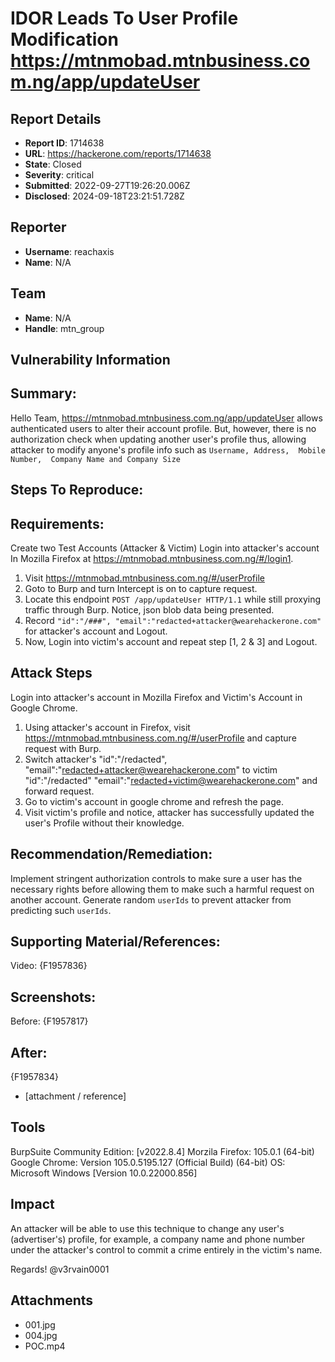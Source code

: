 # IDOR Leads To  User Profile Modification https://mtnmobad.mtnbusiness.com.ng/app/updateUser

## Report Details
- **Report ID**: 1714638
- **URL**: https://hackerone.com/reports/1714638
- **State**: Closed
- **Severity**: critical
- **Submitted**: 2022-09-27T19:26:20.006Z
- **Disclosed**: 2024-09-18T23:21:51.728Z

## Reporter
- **Username**: reachaxis
- **Name**: N/A

## Team
- **Name**: N/A
- **Handle**: mtn_group

## Vulnerability Information
## Summary:

Hello Team,
https://mtnmobad.mtnbusiness.com.ng/app/updateUser allows authenticated users to alter their account profile. But, however, there is no authorization check when updating another user's profile thus, allowing attacker to modify  anyone's profile info such as `Username, Address,  Mobile Number,  Company Name and Company Size`

## Steps To Reproduce:

## Requirements:
Create two Test Accounts (Attacker & Victim)
Login into attacker's account In Mozilla Firefox at https://mtnmobad.mtnbusiness.com.ng/#/login1.   

1. Visit https://mtnmobad.mtnbusiness.com.ng/#/userProfile 
2. Goto to Burp and turn Intercept is on to capture request.
3. Locate this endpoint `POST /app/updateUser HTTP/1.1` while still proxying traffic through Burp. Notice, json blob data being presented.
3. Record `"id":"/###", "email":"redacted+attacker@wearehackerone.com"` for attacker's account and Logout.
4. Now, Login into victim's account and repeat step [1, 2 & 3] and Logout.

## Attack Steps
Login into attacker's account in Mozilla Firefox and Victim's Account in Google Chrome.

1. Using attacker's account in Firefox, visit https://mtnmobad.mtnbusiness.com.ng/#/userProfile and capture request with Burp. 
2. Switch attacker's "id":"/redacted", "email":"redacted+attacker@wearehackerone.com" to victim "id":"/redacted" "email":"redacted+victim@wearehackerone.com" and forward request.
3. Go to victim's account in google chrome and refresh the page.
4. Visit victim's profile and notice, attacker has successfully updated the user's Profile without their knowledge.

## Recommendation/Remediation:
Implement stringent authorization controls to make sure a user has the necessary rights before allowing them to make such a harmful request on another account.
Generate random `userIds`  to prevent attacker from predicting such `userIds`.

## Supporting Material/References:

Video: 
{F1957836}

## Screenshots:
Before:
{F1957817}

## After:
{F1957834}


  * [attachment / reference]

## Tools
BurpSuite Community Edition: [v2022.8.4]
Morzila Firefox: 105.0.1 (64-bit)
Google Chrome: Version 105.0.5195.127 (Official Build) (64-bit)
OS:  Microsoft Windows [Version 10.0.22000.856]

## Impact

An attacker will be able to use this technique to change any user's (advertiser's) profile, for example, a company name and  phone number under the attacker's control to commit a crime entirely in the victim's name.

Regards!
@v3rvain0001

## Attachments
- 001.jpg
- 004.jpg
- POC.mp4
